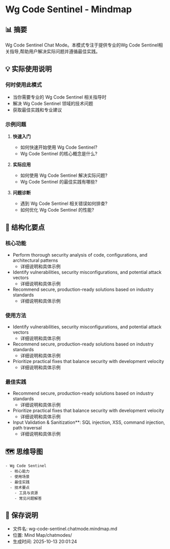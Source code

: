 # Wg Code Sentinel - Mindmap

## 📊 摘要
Wg Code Sentinel Chat Mode。本模式专注于提供专业的Wg Code Sentinel相关指导,帮助用户解决实际问题并遵循最佳实践。

## 💡 实际使用说明

### 何时使用此模式
- 当你需要专业的 Wg Code Sentinel 相关指导时
- 解决 Wg Code Sentinel 领域的技术问题
- 获取最佳实践和专业建议

### 示例问题

1. **快速入门**
   - 如何快速开始使用 Wg Code Sentinel?
   - Wg Code Sentinel 的核心概念是什么?

2. **实际应用**
   - 如何使用 Wg Code Sentinel 解决实际问题?
   - Wg Code Sentinel 的最佳实践有哪些?

3. **问题诊断**
   - 遇到 Wg Code Sentinel 相关错误如何排查?
   - 如何优化 Wg Code Sentinel 的性能?

## 📝 结构化要点

### 核心功能
- Perform thorough security analysis of code, configurations, and architectural patterns
  - 详细说明和具体示例
- Identify vulnerabilities, security misconfigurations, and potential attack vectors
  - 详细说明和具体示例
- Recommend secure, production-ready solutions based on industry standards
  - 详细说明和具体示例

### 使用方法
- Identify vulnerabilities, security misconfigurations, and potential attack vectors
  - 详细说明和具体示例
- Recommend secure, production-ready solutions based on industry standards
  - 详细说明和具体示例
- Prioritize practical fixes that balance security with development velocity
  - 详细说明和具体示例

### 最佳实践
- Recommend secure, production-ready solutions based on industry standards
  - 详细说明和具体示例
- Prioritize practical fixes that balance security with development velocity
  - 详细说明和具体示例
- Input Validation & Sanitization**: SQL injection, XSS, command injection, path traversal
  - 详细说明和具体示例


## 🗺️ 思维导图

```mindmap
- Wg Code Sentinel
  - 核心能力
  - 使用场景
  - 最佳实践
  - 技术要点
    - 工具与资源
    - 常见问题解答
```

## 💾 保存说明
- 文件名: wg-code-sentinel.chatmode.mindmap.md
- 位置: Mind Map/chatmodes/
- 生成时间: 2025-10-13 20:01:24
